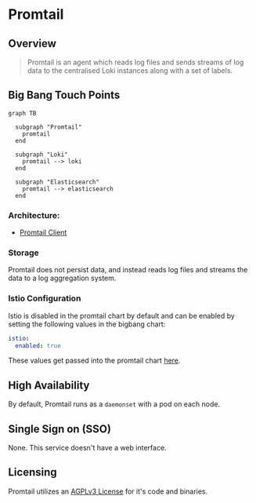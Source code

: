 # Promtail

## Overview

> Promtail is an agent which reads log files and sends streams of log data to the centralised Loki instances along with a set of labels.

## Big Bang Touch Points

```mermaid
graph TB

  subgraph "Promtail"
    promtail
  end      

  subgraph "Loki"
    promtail --> loki
  end

  subgraph "Elasticsearch"
    promtail --> elasticsearch
  end
```

### Architecture: 
- [Promtail Client](https://grafana.com/docs/loki/latest/clients/promtail/)

### Storage

Promtail does not persist data, and instead reads log files and streams the data to a log aggregation system.

### Istio Configuration

Istio is disabled in the promtail chart by default and can be enabled by setting the following values in the bigbang chart:

```yaml
istio:
  enabled: true
```

These values get passed into the promtail chart [here](https://repo1.dso.mil/platform-one/big-bang/apps/sandbox/promtail/-/blob/main/chart/values.yaml#L428). 

## High Availability

By default, Promtail runs as a `daemonset` with a pod on each node.

## Single Sign on (SSO)

None. This service doesn't have a web interface.


## Licensing

Promtail utilizes an [AGPLv3 License](https://github.com/grafana/loki/blob/main/LICENSE) for it's code and binaries.